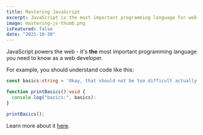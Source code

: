 ```yaml
---
title: Mastering JavaScript
excerpt: JavaScript is the most important programming language for web development. You probably don't know it well enough!
image: mastering-js-thumb.png
isFeatured: false
date: "2021-10-30"
---
```


JavaScript powers the web - it's **the** most important programming language you need to know as a web developer.

For example, you should understand code like this:

```ts
const basics:string = 'Okay, that should not be too difficult actually';

function printBasics():void {
  console.log("basics:", basics):
}

printBasics();
```

Learn more about it [here](https://academind.com).
